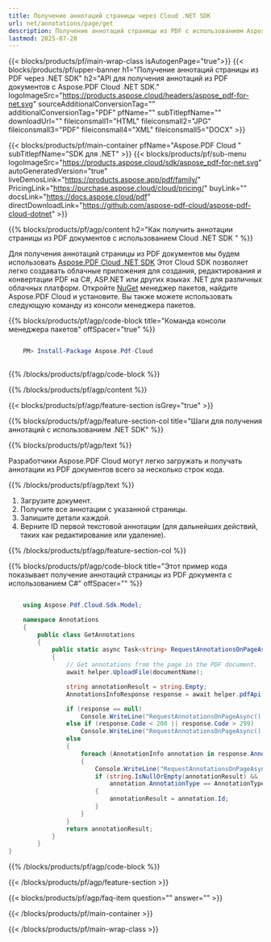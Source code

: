 ```yaml
---
title: Получение аннотаций страницы через Cloud .NET SDK
url: net/annotations/page/get
description: Получение аннотаций страницы из PDF с использованием Aspose.PDF Cloud SDK для .NET.
lastmod: 2025-07-20
---
```


{{< blocks/products/pf/main-wrap-class isAutogenPage="true">}}
{{< blocks/products/pf/upper-banner h1="Получение аннотаций страницы из PDF через .NET SDK" h2="API для получения аннотаций из PDF документов с Aspose.PDF Cloud .NET SDK." logoImageSrc="https://products.aspose.cloud/headers/aspose_pdf-for-net.svg" sourceAdditionalConversionTag="" additionalConversionTag="PDF" pfName="" subTitlepfName="" downloadUrl="" fileiconsmall1="HTML" fileiconsmall2="JPG" fileiconsmall3="PDF" fileiconsmall4="XML" fileiconsmall5="DOCX" >}}

{{< blocks/products/pf/main-container pfName="Aspose.PDF Cloud " subTitlepfName="SDK для .NET" >}}
{{< blocks/products/pf/sub-menu logoImageSrc="https://products.aspose.cloud/sdk/aspose_pdf-for-net.svg"
autoGeneratedVersion="true"
liveDemosLink="https://products.aspose.app/pdf/family/" PricingLink="https://purchase.aspose.cloud/cloud/pricing/" buyLink="" docsLink="https://docs.aspose.cloud/pdf"  directDownloadLink="https://github.com/aspose-pdf-cloud/aspose-pdf-cloud-dotnet" >}}

{{% blocks/products/pf/agp/content h2="Как получить аннотации страницы из PDF документов с использованием Cloud .NET SDK " %}}

Для получения аннотаций страницы из PDF документов мы будем использовать
[Aspose.PDF Cloud .NET SDK](https://products.aspose.cloud/pdf/net/)
Этот Cloud SDK позволяет легко создавать облачные приложения для создания, редактирования и конвертации PDF на C#, ASP.NET или других языках .NET для различных облачных платформ. Откройте
[NuGet](https://www.nuget.org/packages/Aspose.Pdf-Cloud)
менеджер пакетов, найдите
Aspose.PDF Cloud
и установите. Вы также можете использовать следующую команду из консоли менеджера пакетов.

{{% blocks/products/pf/agp/code-block title="Команда консоли менеджера пакетов" offSpacer="true" %}}

```powershell

    PM> Install-Package Aspose.Pdf-Cloud
     
```

{{% /blocks/products/pf/agp/code-block %}}

{{% /blocks/products/pf/agp/content %}}

{{< blocks/products/pf/agp/feature-section isGrey="true" >}}

{{% blocks/products/pf/agp/feature-section-col title="Шаги для получения аннотаций с использованием .NET SDK" %}}

{{% blocks/products/pf/agp/text %}}

Разработчики Aspose.PDF Cloud могут легко загружать и получать аннотации из PDF документов всего за несколько строк кода.

{{% /blocks/products/pf/agp/text %}}

1. Загрузите документ.
1. Получите все аннотации с указанной страницы.
1. Запишите детали каждой.
1. Верните ID первой текстовой аннотации (для дальнейших действий, таких как редактирование или удаление).

{{% /blocks/products/pf/agp/feature-section-col %}}

{{% blocks/products/pf/agp/code-block title="Этот пример кода показывает получение аннотаций страницы из PDF документа с использованием C#" offSpacer="" %}}

```cs

    using Aspose.Pdf.Cloud.Sdk.Model;

    namespace Annotations
    {
        public class GetAnnotations
        {
            public static async Task<string> RequestAnnotationsOnPageAsync(AnnotationsHelper helper, string documentName, int pageNumber, string remoteFolder)
            {
                // Get annotations from the page in the PDF document.
                await helper.UploadFile(documentName);

                string annotationResult = string.Empty;
                AnnotationsInfoResponse response = await helper.pdfApi.GetPageAnnotationsAsync(documentName, pageNumber, folder: remoteFolder);

                if (response == null)
                    Console.WriteLine("RequestAnnotationsOnPageAsync(): Unexpected error!");
                else if (response.Code < 200 || response.Code > 299)
                    Console.WriteLine("RequestAnnotationsOnPageAsync(): Failed to request annotations from the document.");
                else
                {
                    foreach (AnnotationInfo annotation in response.Annotations.List)
                    {
                        Console.WriteLine("RequestAnnotationsOnPageAsync(): annotation '{0}' with '{1}' contents get from the '{2}' page of the document '{3}.", [annotation.Id, annotation.Contents, pageNumber, documentName]);
                        if (string.IsNullOrEmpty(annotationResult) &&
                            annotation.AnnotationType == AnnotationType.Text)
                        {
                            annotationResult = annotation.Id;
                        }
                    }
                }
                return annotationResult;
            }
        }
}
```

{{% /blocks/products/pf/agp/code-block %}}

{{< /blocks/products/pf/agp/feature-section >}}

{{< blocks/products/pf/agp/faq-item question="" answer="" >}}

{{< /blocks/products/pf/main-container >}}

{{< /blocks/products/pf/main-wrap-class >}}

